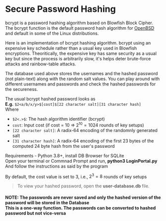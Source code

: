 # Secure Password Hashing
 
bcrypt is a password hashing algorithm based on Blowfish Block Cipher. The bcrypt function is the default password hash algorithm for [OpenBSD](https://en.wikipedia.org/wiki/OpenBSD) and default in some of the Linux distributions.

Here is an implementation of bcrypt hashing algorithm. bcrypt using an expensive key schedule rather than a usual key used in Blowfish encryptions. Theoritically, the expensive key has same security as a usual key but since the process is arbitrarily slow, it's helps deter brute-force attacks and rainbow-table attacks.

The database used above stores the usernames and the hashed password (not plain-text) along with the random salt values. You can play around with different usernames and passwords and check the hashed passwords for the secureness. 

The usual bcrypt hashed password looks as <br><b>E.g.</b> `$2<a/b/x/y>$[cost]$[22 character salt][31 character hash]`<br>
Where
- `$2<.>$`: The hash algorithm identifier (bcrypt)
- `cost`: Input cost (if cost = 10 $\Rightarrow$ $2^{10} = 1024$ rounds of key setups)
- `[22 character salt]`: A radix-64 encoding of the randomnly generated salt
- `[31 character hash]`: A radix-64 encoding of the first 23 bytes of the computed 24 byte hash from the user's password

Requirements - Python 3.8+, install DB Browser for SQLite <br>
Open your terminal or Commnad Prompt and run, <b> python3 LoginPortal.py </b> <br>
And follow the instructions as said by the program

By default, the cost value is set to $3$, i.e., $2^3=8$ rounds of key setups

> To view your hashed password, open the <b> user-database.db </b> file. 

#### NOTE: The passwords are never saved and only the hashed version of the password will be stored in the Database <br> This is a one-way function. The passwords can be converted to hashed password but not vice-versa
